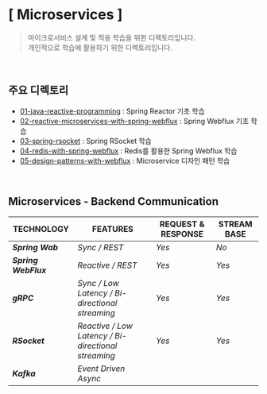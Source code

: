 # [ Microservices ]
> 마이크로서비스 설계 및 적용 학습을 위한 디렉토리입니다.  
> 개인적으로 학습에 활용하기 위한 디렉토리입니다.  

</br>

## 주요 디렉토리
* [01-java-reactive-programming](./01-java-reactive-programming) : Spring Reactor 기초 학습
* [02-reactive-microservices-with-spring-webflux](./02-reactive-microservices-with-spring-webflux) : Spring Webflux 기초 학습
* [03-spring-rsocket](./03-spring-rsocket) : Spring RSocket 학습
* [04-redis-with-spring-webflux](./04-redis-with-spring-webflux) : Redis를 활용한 Spring Webflux 학습
* [05-design-patterns-with-webflux](./05-design-patterns-with-webflux) : Microservice 디자인 패턴 학습

<br>

## Microservices - Backend Communication
| **TECHNOLOGY** | **FEATURES** | **REQUEST & RESPONSE** | **STREAM BASE** |
| ------- | ------- | ------- | ------- |
| **_Spring Wab_** | _Sync / REST_ | _Yes_ | _No_ |
| **_Spring WebFlux_** | _Reactive / REST_ | _Yes_ | _Yes_ |
| **_gRPC_** | _Sync / Low Latency / Bi-directional streaming_ | _Yes_ | _Yes_ |
| **_RSocket_** | _Reactive / Low Latency / Bi-directional streaming_ | _Yes_ | _Yes_ |
| **_Kafka_** | _Event Driven Async_ |

<br>

